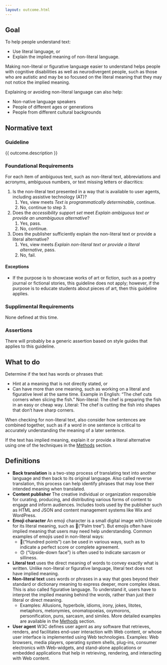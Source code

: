 ```yaml
---
layout: outcome.html
---
```


## Goal

To help people understand text:
* Use literal language, or 
* Explain the implied meaning of non-literal language.

Making non-literal or figurative language easier to understand helps people with cognitive disabilities as well as neurodivergent people, such as those who are autistic and may be so focused on the literal meaning that they may not notice the implied meaning.

Explaining or avoiding non-literal language can also help:
* Non-native language speakers
* People of different ages or generations
* People from different cultural backgrounds

## Normative text

<div class="normative">

### Guideline

  <p>{{ outcome.description }}</p>

<div class="nested">

### Foundational Requirements

For each item of ambiguous text, such as non-literal text, abbreviations and acronyms, ambiguous numbers, or text missing letters or diacritics:

1. Is the non-literal text presented in a way that is available to user agents, including assistive technology (AT)?
   1. Yes, view meets *Text is programmatically determinable*, continue.
   2. No, continue to step 3.
2. Does the *accessibility support set* meet *Explain ambiguous text or provide an unambiguous alternative*?
   1. Yes, pass.
   2. No, continue. 
3. Does the publisher sufficiently explain the non-literal text or provide a literal alternative?
   1. Yes, view meets *Explain non-literal text or provide a literal alternative*, pass.
   2. No, fail.

#### Exceptions
* If the purpose is to showcase works of art or fiction, such as a poetry journal or fictional stories, this guideline does not apply; however, if the purpose is to educate students about pieces of art, then this guideline applies.

</div>

### Supplimental Requirements

<p class="ednote">None defined at this time.</p>

### Assertions

<p class="ednote">There will probably be a generic assertion based on style guides that applies to this guideline.</p>


</div>

## What to do

<div class="nested">

Determine if the text has words or phrases that:
* Hint at a meaning that is not directly stated, or
* Can have more than one meaning, such as working on a literal and figurative level at the same time. Example in English: “The chef cuts corners when slicing the fish.” Non-literal: The chef is preparing the fish in an easy or cheap way. Literal: The chef is cutting the fish into shapes that don’t have sharp corners.  

When checking for non-literal text, also consider how sentences are combined together, such as if a word in one sentence is critical to accurately understanding the meaning of a later sentence. 

If the text has implied meaning, explain it or provide a literal alternative using one of the techniques in the [Methods](.methods/) section.

</div>

## Definitions

- **Back translation** is a two-step process of translating text into another language and then back to its original language. Also called reverse translation, this process can help identify phrases that may lose their intended meaning when translated. 
- **Content publisher** The creative individual or organization responsible for curating, producing, and distributing various forms of content to engage and inform audiences. Includes tools used by the publisher such as HTML and JSON and content management systems like Wix and WordPress. 
- **Emoji character** An emoji character is a small digital image with Unicode for its literal meaning, such as 🌴(“Palm tree”). But emojis often have implied meaning that users may need help understanding. Common examples of emojis used in non-literal ways:
  -  💯(“Hundred points”) can be used in various ways, such as to indicate a perfect score or complete agreement. 
  - 🙃 (“Upside-down face”) is often used to indicate sarcasm or silliness.
- **Literal text** uses the direct meaning of words to convey exactly what is written. Unlike non-literal or figurative language, literal text does not have implied meaning. 
- **Non-literal text** uses words or phrases in a way that goes beyond their standard or dictionary meaning to express deeper, more complex ideas. This is also called figurative language. To understand it, users have to interpret the implied meaning behind the words, rather than just their literal or direct meaning.
  - Examples: Allusions, hyperbole, idioms, irony, jokes, litotes, metaphors, metonymies, onomatopoeias, oxymorons, personification, puns, sarcasm, and similes. More detailed examples are available in the [Methods](.methods/) section.
- **User agent** W3C defines user agent as any software that retrieves, renders, and facilitates end-user interaction with Web content, or whose user interface is implemented using Web technologies. 
Examples: Web browsers, media players, operating system shells, plug-ins, consumer electronics with Web-widgets, and stand-alone applications or embedded applications that help in retrieving, rendering, and interacting with Web content. 